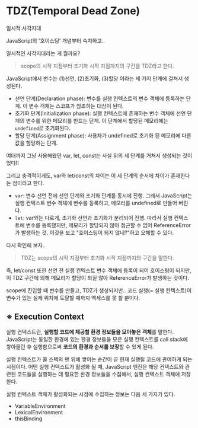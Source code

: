 # TDZ(Temporal Dead Zone)

일시적 사각지대

JavaScript의 '호이스팅' 개념부터 숙지하고..

일시적인 사각지대라는 게 뭘까요?

>scope의 시작 지점부터 초기화 시작 지점까지의 구간을 TDZ라고 한다.

JavaScript에서 변수는 (1)선언, (2)초기화, (3)할당 이라는 세 가지 단계에 걸쳐서 생성된다.

- 선언 단계(Declaration phase): 변수를 실행 컨텍스트의 변수 객체에 등록하는 단계. 이 변수 객체는 스코프가 참조하는 대상이 된다.
- 초기화 단계(Initialization phase): 실행 컨텍스트에 존재하는 변수 객체에 선언 단계의 변수를 위한 메모리를 만드는 단계. 이 단계에서 할당된 메모리에는 `undefined`로 초기화된다.
- 할당 단계(Assignment phase): 사용자가 undefined로 초기화 된 메모리에 다른 값을 할당하는 단계.

여태까지 그냥 사용해왔던 var, let, const는 사실 위의 세 단계를 거쳐서 생성되는 것이었다!!

그리고 충격적이게도, var와 let/const의 차이는 이 세 단계의 순서에 차이가 존재한다는 점이라고 한다.

- `var`: 변수 선언 전에 선언 단계와 초기화 단계를 동시에 진행. 그래서 JavaScript는 실행 컨텍스트 변수 객체에 변수를 등록하고, 메모리를 undefined로 만들어 버린다.
- `let`: var와는 다르게, 초기화 선언과 초기화가 분리되어 진행. 따라서 실행 컨텍스트에 변수를 등록했지만, 메모리가 할당되지 않아 접근할 수 없어 ReferenceError가 발생하는 것. 이것을 보고 "호이스팅이 되지 않네?"하고 오해할 수 있다.

다시 확인해 보자..

>TDZ는 scope의 시작 지점부터 초기화 시작 지점까지의 구간을 말한다.

즉, let/const 또한 선언 전 실행 컨텍스트 변수 객체에 등록이 되어 호이스팅이 되지만, 이 TDZ 구간에 의해 메모리가 할당이 되질 않아 ReferenceError가 발생하는 것이다.

scope에 진입할 때 변수를 만들고, TDZ가 생성되지만.. 코드 실행(= 실행 컨텍스트)이 변수가 있는 실제 위치에 도달할 때까지 엑세스를 못 할 뿐이다.

## ※ Execution Context

실행 컨텍스트란, **실행할 코드에 제공할 환경 정보들을 모아놓은 객체**를 말한다. JavaScript는 동일한 환경에 있는 환경 정보들을 모은 실행 컨텍스트를 call stack에 쌓아올린 후 실행함으로써 **코드의 환경과 순서를 보장**할 수 있게 된다.

실행 컨텍스트가 콜 스택의 맨 위에 쌓이는 순간이 곧 현재 실행될 코드에 관여하게 되는 시점이다. 어떤 실행 컨텍스트가 활성화 될 때, JavaScript 엔진은 해당 컨텍스트와 관련된 코드들을 실행하는 데 필요한 환경 정보들을 수집해서, 실행 컨텍스트 객체에 저장한다.

실행 컨텍스트 객체가 활성화되는 시점에 수집하는 정보는 다음 세 가지가 있다.

- VariableEnvironment
- LexicalEnvironment
- thisBinding
